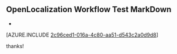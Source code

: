 ## OpenLocalization Workflow Test MarkDown
* 

[AZURE.INCLUDE [2c96ced1-016a-4c80-aa51-d543c2a0d9d8](calleeMd1.md)]

 
thanks!